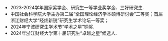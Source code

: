 - 2023-2024学年国家奖学金、研究生一等学业奖学金、三好研究生.    
- 中国社会科学院大学主办第二届“全国理论经济学本硕博研讨会”二等奖；首届浙江财经大学“经纬新锐”研究生学术论坛一等奖；  
- 2024年宁波研究生学术节“学术之星”铜奖.      
- 2024年浙江财经大学第十届研究生“卓越之星”候选人.  
